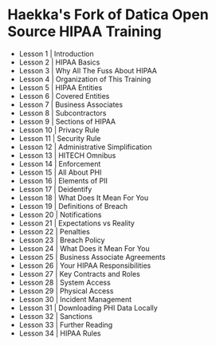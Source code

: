 # Haekka's Fork of Datica Open Source HIPAA Training

  - Lesson 1 | Introduction
  - Lesson 2 | HIPAA Basics
  - Lesson 3 | Why All The Fuss About HIPAA
  - Lesson 4 | Organization of This Training
  - Lesson 5 | HIPAA Entities
  - Lesson 6 | Covered Entities
  - Lesson 7 | Business Associates
  - Lesson 8 | Subcontractors
  - Lesson 9 | Sections of HIPAA
  - Lesson 10 | Privacy Rule
  - Lesson 11 | Security Rule
  - Lesson 12 | Administrative Simplification
  - Lesson 13 | HITECH Omnibus
  - Lesson 14 | Enforcement
  - Lesson 15 | All About PHI
  - Lesson 16 | Elements of PII
  - Lesson 17 | Deidentify
  - Lesson 18 | What Does It Mean For You
  - Lesson 19 | Definitions of Breach
  - Lesson 20 | Notifications
  - Lesson 21 | Expectations vs Reality
  - Lesson 22 | Penalties
  - Lesson 23 | Breach Policy
  - Lesson 24 | What Does it Mean For You
  - Lesson 25 | Business Associate Agreements
  - Lesson 26 | Your HIPAA Responsibilities
  - Lesson 27 | Key Contracts and Roles
  - Lesson 28 | System Access
  - Lesson 29 | Physical Access
  - Lesson 30 | Incident Management
  - Lesson 31 | Downloading PHI Data Locally
  - Lesson 32 | Sanctions
  - Lesson 33 | Further Reading
  - Lesson 34 | HIPAA Rules